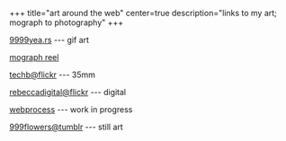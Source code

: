 +++
title="art around the web"
center=true
description="links to my art; mograph to photography"
+++

[9999yea.rs](http://9999yea.rs/) --- gif art

[mograph reel](/reel)

[techb@flickr](https://www.flickr.com/photos/techb/) --- 35mm

[rebeccadigital@flickr](https://www.flickr.com/photos/rebeccadigital/)
--- digital

[webprocess](https://webprocess.tumblr.com/) --- work in progress

[999flowers@tumblr](https://999flowers.tumblr.com/) --- still art
